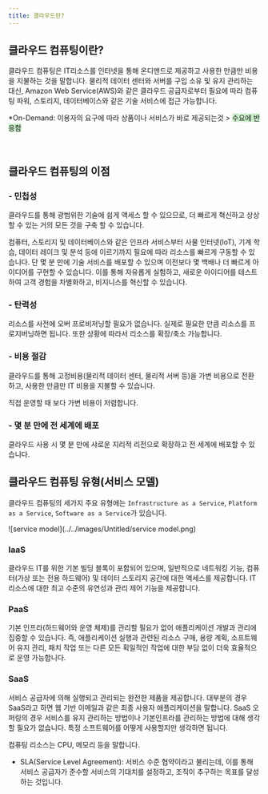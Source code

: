 ```yaml
---
title: 클라우드란?
---
```


## 클라우드 컴퓨팅이란?

클라우드 컴퓨팅은 IT리소스를 인터넷을 통해 온디맨드로 제공하고 사용한 만큼만 비용을 지불하는 것을 말합니다. 물리적 데이터 센터와 서버를 구입 소유 및 유지 관리하는 대신, Amazon Web Service(AWS)와 같은 클라우드 공급자로부터 필요에 따라 컴퓨팅 파워, 스토리지, 데이터베이스와 같은 기술 서비스에 접근 가능합니다.

*On-Demand: 이용자의 요구에 따라 상품이나 서비스가 바로 제공되는것 >  <span style = "background-color: #cceecc">수요에 반응함</span>

<br/>

## 클라우드 컴퓨팅의 이점

### - 민첩성

클라우드를 통해 광범위한 기술에 쉽게 액세스 할 수 있으므로, 더 빠르게 혁신하고 상상할 수 있는 거의 모든 것을 구축 할 수 있습니다.

컴퓨터, 스토리지 및 데이터베이스와 같은 인프라 서비스부터 사물 인터넷(IoT),  기계 학습, 데이터 레이크 및 분석 등에 이르기까지 필요에 따라 리소스를 빠르게 구동할 수 있습니다. 
단 몇 분 만에 기술 서비스를 배포할 수 있으며 이전보다 몇 백배나 더 빠르게 아이디어를 구현할 수 있습니다. 이를 통해 자유롭게 실험하고, 새로운 아이디어를 테스트하여 고객 경험을 차별화하고, 비지니스를 혁신할 수 있습니다.



### - 탄력성

리소스를 사전에 오버 프로비저닝할 필요가 없습니다. 실제로 필요한 만큼 리소스를 프로지버닝하면 됩니다. 또한 상황에 따라서 리소스를 확장/축소 가능합니다.



### - 비용 절감

클라우드를 통해 고정비용(물리적 데이터 센터, 물리적 서버 등)을 가변 비용으로 전환하고, 사용한 만큼만 IT 비용을 지불할 수 있습니다. 

직접 운영할 때 보다 가변 비용이 저렴합니다.



### - 몇 분 만에 전 세계에 배포

클라우드 사용 시 몇 분 만에 샤로운 지리적 리전으로 확장하고 전 세계에 배포할 수 있습니다.



## 클라우드 컴퓨팅 유형(서비스 모델)

클라우드 컴퓨팅의 세가지 주요 유형에는 `Infrastructure as a Service`, `Platform as a Service`, `Software as a Service`가 있습니다.



![service model](../../images/Untitled/service model.png)

### IaaS

클라우드 IT를 위한 기본 빌딩 블록이 포함되어 있으며, 일반적으로 네트워킹 기능, 컴퓨터(가상 또는 전용 하드웨어) 및 데이터 스토리지 공간에 대한 액세스를 제공합니다.
IT리소스에 대한 최고 수준의 유연성과 관리 제어 기능을 제공합니다. 



### PaaS

기본 인프라(하드웨어와 운영 체제)를 관리할 필요가 없어 애플리케이션 개발과 관리에 집중할 수 있습니다. 즉, 애플리케이션 실행과 관련된 리소스 구매, 용량 계획, 소프트웨어 유지 관리, 패치 작업 또는 다른 모든 획일적인 작업에 대한 부담 없이 더욱 효율적으로 운영 가능합니다.



### SaaS

서비스 공급자에 의해 실행되고 관리되는 완전한 제품을 제공합니다. 대부분의 경우 SaaS라고 하면 웹 기반 이메일과 같은 최종 사용자 애플리케이션을 말합니다. SaaS 오퍼링의 경우 서비스를 유지 관리하는 방법이나 기본인프라를 관리하는 방법에 대해 생각할 필요가 없습니다. 특정 소프트웨어를 어떻게 사용할지만 생각하면 됩니다.







컴퓨팅 리소스는  CPU, 메모리 등을 말합니다.

- SLA(Service Level Agreement): 서비스 수준 협약이라고 불리는데, 이를 통해 서비스 공급자가 준수할 서비스의 기대치를 설정하고, 조직이 추구하는 목표를 달성하는 것입니다. 

